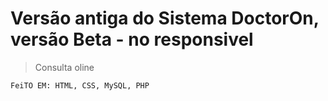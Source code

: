 <h1> Versão antiga do Sistema DoctorOn, versão Beta - no responsivel</h1>

> Consulta oline

```
FeiTO EM: HTML, CSS, MySQL, PHP
```
